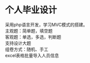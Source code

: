 # 个人毕业设计
采用php语言开发，学习MVC模式的搭建。  
主观题：简单题，填空题  
客观题：单选，多选，判断题  
支持设计大题  
组卷方式：随机、手工  
excel表格批量导入人员信息
